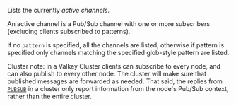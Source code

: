 Lists the currently *active channels*.

An active channel is a Pub/Sub channel with one or more subscribers (excluding clients subscribed to patterns).

If no `pattern` is specified, all the channels are listed, otherwise if pattern is specified only channels matching the specified glob-style pattern are listed.

Cluster note: in a Valkey Cluster clients can subscribe to every node, and can also publish to every other node. The cluster will make sure that published messages are forwarded as needed. That said, the replies from [`PUBSUB`](pubsub.md) in a cluster only report information from the node's Pub/Sub context, rather than the entire cluster.
